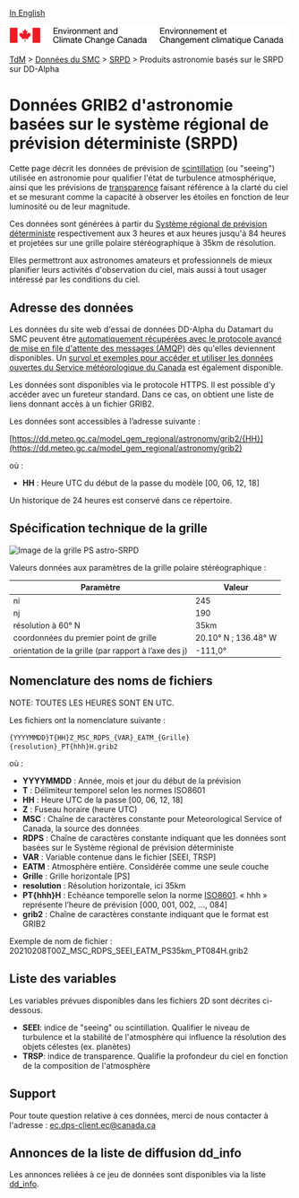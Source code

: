 [In English](readme_rdps-datamart_en.md)

![ECCC logo](../../img_eccc-logo.png)

[TdM](../../readme_fr.md) > [Données du SMC](../readme_fr.md) > [SRPD](readme_rdps_fr.md) > Produits astronomie basés sur le SRPD sur DD-Alpha

# Données GRIB2 d'astronomie basées sur le système régional de prévision déterministe (SRPD)

Cette page décrit les données de prévision de [scintillation](https://meteo.gc.ca/astro/seeing_f.html) (ou "seeing") utilisée en astronomie pour qualifier l'état de turbulence atmosphérique, ainsi que les prévisions de [transparence](https://meteo.gc.ca/astro/transparence_f.html) faisant référence à la clarté du ciel et se mesurant comme la capacité à observer les étoiles en fonction de leur luminosité ou de leur magnitude. 

Ces données sont générées à partir du [Système régional de prévision déterministe](./readme_rdps_fr.md) respectivement aux 3 heures et aux heures jusqu'à 84 heures et projetées sur une grille polaire stéréographique à 35km de résolution.

Elles permettront aux astronomes amateurs et professionnels de mieux planifier leurs activités d'observation du ciel, mais aussi à tout usager intéressé par les conditions du ciel.

## Adresse des données 

Les données du site web d'essai de données DD-Alpha du Datamart du SMC peuvent être [automatiquement récupérées avec le protocole avancé de mise en file d'attente des messages (AMQP)](../../msc-datamart/amqp_fr.md) dès qu'elles deviennent disponibles. Un [survol et exemples pour accéder et utiliser les données ouvertes du Service météorologique du Canada](../../usage/readme_fr.md) est également disponible.

Les données sont disponibles via le protocole HTTPS. Il est possible d’y accéder avec un fureteur standard. Dans ce cas, on obtient une liste de liens donnant accès à un fichier GRIB2.

Les données sont accessibles à l’adresse suivante : 

[https://dd.meteo.gc.ca/model_gem_regional/astronomy/grib2/{HH}](https://dd.meteo.gc.ca/model_gem_regional/astronomy/grib2)

où :

* __HH__ : Heure UTC du début de la passe du modèle [00, 06, 12, 18]

Un historique de 24 heures est conservé dans ce répertoire.

## Spécification technique de la grille

![Image de la grille PS astro-SRPD](https://collaboration.cmc.ec.gc.ca/cmc/cmos/public_doc/msc-data/nwp_rdps/grille_rdps-astro_PS.png)

Valeurs données aux paramètres de la grille polaire stéréographique :

| Paramètre | Valeur |
| ------ | ------ |
| ni | 245 |
| nj | 190 | 
| résolution à 60° N | 35km |
| coordonnées du premier point de grille | 20.10° N ; 136.48° W | 
| orientation de la grille (par rapport à l’axe des j) | -111,0° |  

## Nomenclature des noms de fichiers 

NOTE: TOUTES LES HEURES SONT EN UTC.

Les fichiers ont la nomenclature suivante :

```
{YYYYMMDD}T{HH}Z_MSC_RDPS_{VAR}_EATM_{Grille}{resolution}_PT{hhh}H.grib2
```

où :

* __YYYYMMDD__ : Année, mois et jour du début de la prévision
* __T__ : Délimiteur temporel selon les normes ISO8601
* __HH__ : Heure UTC de la passe [00, 06, 12, 18]
* __Z__ : Fuseau horaire (heure UTC)
* __MSC__ : Chaîne de caractères constante pour Meteorological Service of Canada, la source des données
* __RDPS__ : Chaîne de caractères constante indiquant que les données sont basées sur le Système régional de prévision déterministe 
* __VAR__ : Variable contenue dans le fichier [SEEI, TRSP]
* __EATM__ : Atmosphère entière. Considérée comme une seule couche
* __Grille__ : Grille horizontale [PS]
* __resolution__ : Résolution horizontale, ici 35km
* __PT{hhh}H__ : Echéance temporelle selon la norme [ISO8601](https://en.wikipedia.org/wiki/ISO_8601). « hhh » représente l’heure de prévision [000, 001, 002, ..., 084]
* __grib2__ : Chaîne de caractères constante indiquant que le format est GRIB2

Exemple de nom de fichier : 20210208T00Z_MSC_RDPS_SEEI_EATM_PS35km_PT084H.grib2

## Liste des variables

Les variables prévues disponibles dans les fichiers 2D sont décrites ci-dessous.

* __SEEI__: indice de "seeing" ou scintillation. Qualifier le niveau de turbulence et la stabilité de l'atmosphère qui influence la résolution des objets célestes (ex. planètes)
* __TRSP__: indice de transparence. Qualifie la profondeur du ciel en fonction de la composition de l'atmosphère

## Support

Pour toute question relative à ces données, merci de nous contacter à l'adresse : [ec.dps-client.ec@canada.ca](mailto:ec.dps-client.ec@canada.ca)

## Annonces de la liste de diffusion dd_info 

Les annonces reliées à ce jeu de données sont disponibles via la liste [dd_info](https://lists.ec.gc.ca/cgi-bin/mailman/listinfo/dd_info).